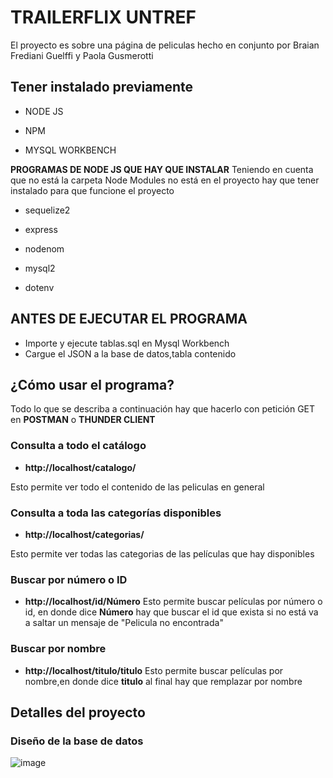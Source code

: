 # TRAILERFLIX UNTREF

El proyecto es sobre una página de peliculas hecho en conjunto por Braian Frediani Guelffi y Paola Gusmerotti

## Tener instalado previamente 

* NODE JS

* NPM
  
* MYSQL WORKBENCH

**PROGRAMAS DE NODE JS QUE HAY QUE INSTALAR**
Teniendo en cuenta que no está la carpeta Node Modules no está en el proyecto hay que tener instalado para que funcione el proyecto

* sequelize2

* express

* nodenom

* mysql2

* dotenv

## ANTES DE EJECUTAR EL PROGRAMA 
* Importe y ejecute tablas.sql en Mysql Workbench
* Cargue el JSON a la base de datos,tabla contenido

## ¿Cómo usar el programa? 

Todo lo que se describa a continuación hay que hacerlo con petición GET en **POSTMAN** o **THUNDER CLIENT**
  
### Consulta a todo el catálogo
  
* **http://localhost/catalogo/**
  
Esto permite ver todo el contenido de las peliculas en general

### Consulta a toda las categorías disponibles

* **http://localhost/categorias/**
  
Esto permite ver todas las categorias de las películas que hay disponibles

### Buscar por número o ID

* **http://localhost/id/Número**
Esto permite buscar películas por número o id, en donde dice **Número** hay que buscar el id que exista si no está va a saltar un mensaje de "Pelicula no encontrada"

### Buscar por nombre

* **http://localhost/titulo/titulo**
Esto permite buscar películas por nombre,en donde dice **titulo** al final hay que remplazar por nombre 

## Detalles del proyecto

### Diseño de la base de datos 

![image](https://github.com/BraianFG/traillerflix/assets/55467665/6c519566-f955-4600-a36c-615add073e35)

